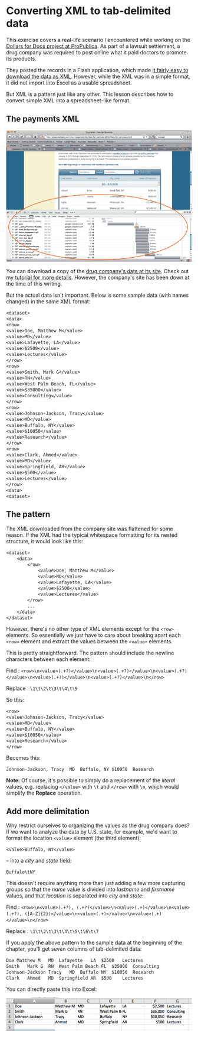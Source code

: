 # Converting XML to tab-delimited data

This exercise covers a real-life scenario I encountered while working on the[ Dollars for Docs project at ProPublica](http://projects.propublica.org/docdollars/). As part of a lawsuit settlement, a drug company was required to post online what it paid doctors to promote its products.

They posted the records in a Flash application, which made [it fairly easy to download the data as XML](http://www.propublica.org/nerds/item/reading-flash-data). However, while the XML was in a simple format, it did not import into Excel as a usable spreadsheet.

But XML is a pattern just like any other. This lesson describes how to convert simple XML into a spreadsheet-like format.


## The payments XML

![The Cephalon database of fees paid to healthcare professionals](images/cephalon-w-firebug-full.png)

You can download a copy of the [drug company's data at its site](http://www.cephalon.com/HealthcareProfessionals/2009-Fees-for-services.aspx). Check out my [tutorial for more details](http://www.propublica.org/nerds/item/reading-flash-data). However, the company's site has been down at the time of this writing.

But the actual data isn't important. Below is some sample data (with names changed) in the same XML format:

	<dataset>
	<data>
	<row>
	<value>Doe, Matthew M</value>
	<value>MD</value>
	<value>Lafayette, LA</value>
	<value>$2500</value>
	<value>Lectures</value>
	</row>
	<row>
	<value>Smith, Mark G</value>
	<value>RN</value>
	<value>West Palm Beach, FL</value>
	<value>$35000</value>
	<value>Consulting</value>
	</row>
	<row>
	<value>Johnson-Jackson, Tracy</value>
	<value>MD</value>
	<value>Buffalo, NY</value>
	<value>$10050</value>
	<value>Research</value>
	</row>
	<row>
	<value>Clark, Ahmed</value>
	<value>MD</value>
	<value>Springfield, AR</value>
	<value>$500</value>
	<value>Lectures</value>
	</row>
	<data>
	<dataset>


## The pattern

The XML downloaded from the company site was flattened for some reason. If the XML had the typical whitespace formatting for its nested structure, it would look like this:

	<dataset>
		<data>
			<row>
				<value>Doe, Matthew M</value>
				<value>MD</value>
				<value>Lafayette, LA</value>
				<value>$2500</value>
				<value>Lectures</value>
			</row>
			...
		</data>
	</dataset>


However, there's no other type of XML elements except for the `<row>` elements. So essentially we just have to care about breaking apart each `<row>` element and extract the values between the `<value>` elements.
	
This is pretty straightforward. The pattern should include the newline characters between each element:
	
Find
: `<row>\n<value>(.+?)</value>\n<value>(.+?)</value>\n<value>(.+?)</value>\n<value>(.+?)</value>\n<value>(.+?)</value>\n</row>`

Replace
: `\1\t\2\t\3\t\4\t\5`

So this: 

	<row>
	<value>Johnson-Jackson, Tracy</value>
	<value>MD</value>
	<value>Buffalo, NY</value>
	<value>$10050</value>
	<value>Research</value>
	</row>
		
Becomes this:
	
	Johnson-Jackson, Tracy	MD	Buffalo, NY	$10050	Research

**Note:** Of course, it's possible to simply do a replacement of the *literal* values, e.g. replacing `</value>` with `\t` and `</row>` with `\n`, which would simplify the **Replace** operation.


## Add more delimitation

Why restrict ourselves to organizing the values as the drug company does? If we want to analyze the data by U.S. state, for example, we'd want to format the location `<value>` element (the third element):
	
	<value>Buffalo, NY</value>
	
&ndash; into a *city* and *state* field:

	Buffalo\tNY
	
This doesn't require anything more than just adding a few more capturing groups so that the *name* value is divided into *lastname* and *firstname* values, and that *location* is separated into *city* and *state*:

Find
: `<row>\n<value>(.+?), (.+?)</value>\n<value>(.+)</value>\n<value>(.+?), ([A-Z]{2})</value>\n<value>(.+)</value>\n<value>(.+)</value>\n</row>`

Replace
: `\1\t\2\t\3\t\4\t\5\t\6\t\7`


If you apply the above pattern to the sample data at the beginning of the chapter, you'll get seven columns of tab-delimited data:

	Doe	Matthew M	MD	Lafayette	LA	$2500	Lectures
	Smith	Mark G	RN	West Palm Beach	FL	$35000	Consulting
	Johnson-Jackson	Tracy	MD	Buffalo	NY	$10050	Research
	Clark	Ahmed	MD	Springfield	AR	$500	Lectures

You can directly paste this into Excel:

![The tab-delimited data pasted into Excel](images/excel-ceph-xml-to-data.png)





